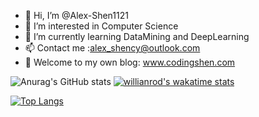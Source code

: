 - 👋 Hi, I’m @Alex-Shen1121
- 👀 I’m interested in Computer Science
- 🌱 I’m currently learning DataMining and DeepLearning
- 📫 Contact me :alex_shency@outlook.com
- 👏 Welcome to my own blog: www.codingshen.com

<!---
Alex-Shen1121/Alex-Shen1121 is a ✨ special ✨ repository because its `README.md` (this file) appears on your GitHub profile.
You can click the Preview link to take a look at your changes.
--->
![Anurag's GitHub stats](https://github-readme-stats.vercel.app/api?username=Alex-Shen1121&border_color=2e4058)  [![willianrod's wakatime stats](https://github-readme-stats.vercel.app/api/wakatime?username=alex_shency&v=2)](https://github.com/anuraghazra/github-readme-stats)

[![Top Langs](https://github-readme-stats.vercel.app/api/top-langs/?username=Alex-Shen1121&langs_count=8)](https://github.com/anuraghazra/github-readme-stats)
